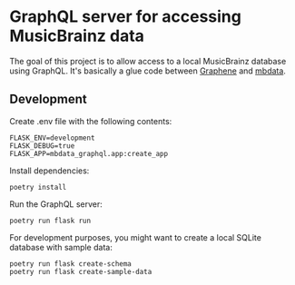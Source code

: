 # GraphQL server for accessing MusicBrainz data

The goal of this project is to allow access to a local MusicBrainz database using GraphQL.
It's basically a glue code between [Graphene](https://graphene-python.org/) and [mbdata](https://pypi.org/project/mbdata/).

## Development

Create .env file with the following contents:

    FLASK_ENV=development
    FLASK_DEBUG=true
    FLASK_APP=mbdata_graphql.app:create_app

Install dependencies:

    poetry install

Run the GraphQL server:

    poetry run flask run

For development purposes, you might want to create a local SQLite database with sample data:

    poetry run flask create-schema
    poetry run flask create-sample-data

